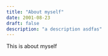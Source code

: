 ```yaml
---
title: "About myself"
date: 2001-08-23
draft: false
description: "a description asdfas"
---
```


This is about myself